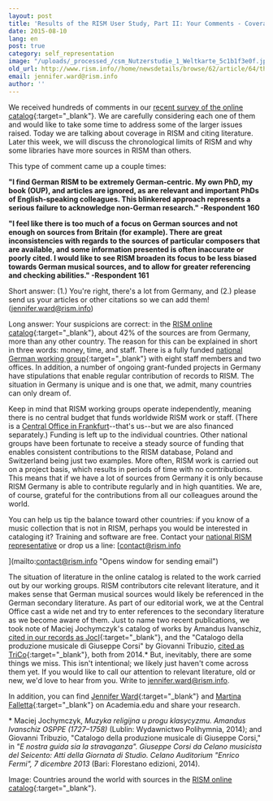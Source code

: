 ```yaml
---
layout: post
title: 'Results of the RISM User Study, Part II: Your Comments - Coverage in RISM and Citing Literature'
date: 2015-08-10
lang: en
post: true
category: self_representation
image: "/uploads/_processed_/csm_Nutzerstudie_1_Weltkarte_5c1b1f3e0f.jpg"
old_url: http://www.rism.info//home/newsdetails/browse/62/article/64/the-rism-survey-we-respond-to-your-comments.html
email: jennifer.ward@rism.info
author: ''
---
```



We received hundreds of comments in our [recent survey of the online catalog](http://www.rism.info/en/community/survey.html){:target="_blank"}. We are carefully considering each one of them and would like to take some time to address some of the larger issues raised. Today we are talking about coverage in RISM and citing literature. Later this week, we will discuss the chronological limits of RISM and why some libraries have more sources in RISM than others.

This type of comment came up a couple times:

**"I find German RISM to be extremely German-centric. My own PhD, my book (OUP), and articles are ignored, as are relevant and important PhDs of English-speaking colleagues.
This blinkered approach represents a serious failure to acknowledge non-German research." -Respondent 160**

**"I feel like there is too much of a focus on German sources and not enough on sources from Britain (for example). There are great inconsistencies with regards to the sources of particular composers that are available, and some information presented is often inaccurate or poorly cited. I would like to see RISM broaden its focus to be less biased towards German musical sources, and to allow for greater referencing and checking abilities." -Respondent 161**

Short answer: (1.) You're right, there's a lot from Germany, and (2.) please send us your articles or other citations so we can add them! ([jennifer.ward@rism.info](mailto:jennifer.ward@rism.info "Opens window for sending email"))



Long answer: Your suspicions are correct: in the [RISM online catalog](https://opac.rism.info/metaopac/start.do?View=rism){:target="_blank"}, about 42% of the sources are from Germany, more than any other country. The reason for this can be explained in short in three words: money, time, and staff. There is a fully funded [national German working group](http://de.rism.info/en/home.html){:target="_blank"} with eight staff members and two offices. In addition, a number of ongoing grant-funded projects in Germany have stipulations that enable regular contribution of records to RISM. The situation in Germany is unique and is one that, we admit, many countries can only dream of.

Keep in mind that RISM working groups operate independently, meaning there is no central budget that funds worldwide RISM work or staff. (There is a [Central Office in Frankfurt](/organization/rism-zentralredaktion.html#c34)--that's us--but we are also financed separately.) Funding is left up to the individual countries. Other national groups have been fortunate to receive a steady source of funding that enables consistent contributions to the RISM database, Poland and Switzerland being just two examples. More often, RISM work is carried out on a project basis, which results in periods of time with no contributions. This means that if we have a lot of sources from Germany it is only because RISM Germany is able to contribute regularly and in high quantities. We are, of course, grateful for the contributions from all our colleagues around the world.

You can help us tip the balance toward other countries: if you know of a music collection that is not in RISM, perhaps you would be interested in cataloging it? Training and software are free. Contact your [national RISM representative](/international.html#c14) or drop us a line: [contact@rism.info

](mailto:contact@rism.info "Opens window for sending email")

The situation of literature in the online catalog is related to the work carried out by our working groups. RISM contributors cite relevant literature, and it makes sense that German musical sources would likely be referenced in the German secondary literature. As part of our editorial work, we at the Central Office cast a wide net and try to enter references to the secondary literature as we become aware of them. Just to name two recent publications, we took note of Maciej Jochymczyk's catalog of works by Amandus Ivanschiz, [cited in our records as JocI](https://opac.rism.info/search?View=rism&q=JocI){:target="_blank"}, and the "Catalogo della produzione musicale di Giuseppe Corsi" by Giovanni Tribuzio, [cited as TriCo](https://opac.rism.info/search?View=rism&q=TriCo){:target="_blank"}, both from 2014.\* But, inevitably, there are some things we miss. This isn't intentional; we likely just haven't come across them yet. If you would like to call our attention to relevant literature, old or new, we'd love to hear from you. Write to [jennifer.ward@rism.info](mailto:jennifer.ward@rism.info "Opens window for sending email").

In addition, you can find [Jennifer Ward](https://independent.academia.edu/Jennifer_A_Ward){:target="_blank"} and [Martina Falletta](https://independent.academia.edu/MFalletta){:target="_blank"} on Academia.edu and share your research.

\* Maciej Jochymczyk, _Muzyka religijna u progu klasycyzmu. Amandus Ivanschiz OSPPE (1727–1758)_ (Lublin: Wydawnictwo Polihymnia, 2014); and Giovanni Tribuzio, "Catalogo della produzione musicale di Giuseppe Corsi," in _"E nostra guida sia la stravaganza". Giuseppe Corsi da Celano musicista del Seicento: Atti della Giornata di Studio. Celano Auditorium "Enrico Fermi", 7 dicembre 2013_ (Bari: Florestano edizioni, 2014).

Image: Countries around the world with sources in the [RISM online catalog](https://opac.rism.info/){:target="_blank"}.







<script type="text/javascript">var switchTo5x=true;</script><script type="text/javascript" src="http://w.sharethis.com/button/buttons.js"></script><script type="text/javascript">stLight.options({publisher: "9b601438-1ce1-49d8-bfd7-9cff5df54c17", doNotHash: false, doNotCopy: false, hashAddressBar: false});</script>
